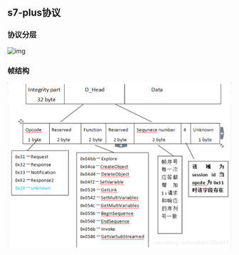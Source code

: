 ## s7-plus协议

### 协议分层

![img](https://imgurl.chaol.top/imgs/2021/09/5940fd5ac9b166c6.png)

### 帧结构

![img](s7%E5%8D%8F%E8%AE%AE.assets/watermark,type_ZmFuZ3poZW5naGVpdGk,shadow_10,text_aHR0cHM6Ly9ibG9nLmNzZG4ubmV0L3UwMTIyMDY2MTc=,size_16,color_FFFFFF,t_70.png)

